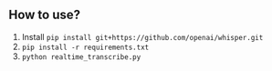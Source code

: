 ## How to use?
1. Install `pip install git+https://github.com/openai/whisper.git`
2. `pip install -r requirements.txt`
3. `python realtime_transcribe.py`